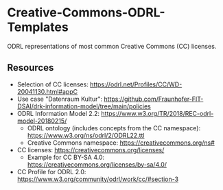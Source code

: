 # Creative-Commons-ODRL-Templates

ODRL representations of most common Creative Commons (CC) licenses.

## Resources

- Selection of CC licenses: https://odrl.net/Profiles/CC/WD-20041130.html#appC
- Use case "Datenraum Kultur": https://github.com/Fraunhofer-FIT-DSAI/drk-information-model/tree/main/policies
- ODRL Information Model 2.2: https://www.w3.org/TR/2018/REC-odrl-model-20180215/
  - ODRL ontology (includes concepts from the CC namespace): https://www.w3.org/ns/odrl/2/ODRL22.ttl
  - Creative Commons namespace: https://creativecommons.org/ns#
- CC licenses: https://creativecommons.org/licenses/ 
  - Example for CC BY-SA 4.0: https://creativecommons.org/licenses/by-sa/4.0/
- CC Profile for ODRL 2.0: https://www.w3.org/community/odrl/work/cc/#section-3